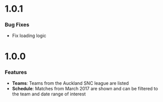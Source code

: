 # 1.0.1
### Bug Fixes
* Fix loading logic

# 1.0.0
### Features
* **Teams**: Teams from the Auckland SNC league are listed
* **Schedule**: Matches from March 2017 are shown and can be filtered to the team and date range of interest
